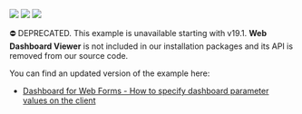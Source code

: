 <!-- default badges list -->
![](https://img.shields.io/endpoint?url=https://codecentral.devexpress.com/api/v1/VersionRange/128580374/19.1.3%2B)
[![](https://img.shields.io/badge/Open_in_DevExpress_Support_Center-FF7200?style=flat-square&logo=DevExpress&logoColor=white)](https://supportcenter.devexpress.com/ticket/details/T205300)
[![](https://img.shields.io/badge/📖_How_to_use_DevExpress_Examples-e9f6fc?style=flat-square)](https://docs.devexpress.com/GeneralInformation/403183)
<!-- default badges end -->
⛔ DEPRECATED. This example is unavailable starting with v19.1. **Web Dashboard Viewer** is not included in our installation packages and its API is removed from our source code. 

You can find an updated version of the example here:

- [Dashboard for Web Forms - How to specify dashboard parameter values on the client](https://github.com/DevExpress-Examples/web-forms-dashboard-specify-dashboard-parameter-values-on-the-client)

